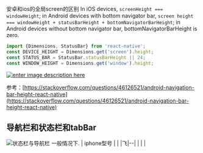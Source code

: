 安卓和ios的全局screen的区别
In iOS devices,  `screenHeight === windowHeight`; in Android devices with bottom navigator bar,  `screen height === windowHeight + statusBarHeight + bottomNavigatorBarHeight`; in Android devices without bottom navigator bar, bottomNavigatorBarHeight is zero.
```js
import {Dimensions, StatusBar} from 'react-native'; 
const DEVICE_HEIGHT = Dimensions.get('screen').height;
const STATUS_BAR = StatusBar.statusBarHeight || 24; 
const WINDOW_HEIGHT = Dimensions.get('window').height;
```
[![enter image description here](https://i.stack.imgur.com/LSyW5.png)](https://i.stack.imgur.com/LSyW5.png)

参考：[https://stackoverflow.com/questions/46126521/android-navigation-bar-height-react-native](https://stackoverflow.com/questions/46126521/android-navigation-bar-height-react-native)

导航栏和状态栏和tabBar
----------

![状态栏与导航栏](https://user-gold-cdn.xitu.io/2019/4/4/169e65bb7831f958?imageView2/0/w/1280/h/960/format/webp/ignore-error/1) 
一般情况下.
| iphone型号 |  |
|飞|--|
|  |  |

<!--stackedit_data:
eyJoaXN0b3J5IjpbMTQ0NjEwMTExLC0xMDIxNTMyNDE4XX0=
-->